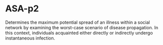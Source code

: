 # ASA-p2

Determines the maximum potential spread of an illness within a social network by examining the worst-case scenario of disease propagation. In this context, individuals acquainted either directly or indirectly undergo instantaneous infection.
